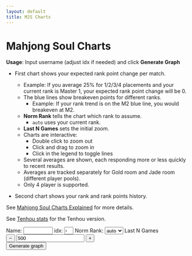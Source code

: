 ```yaml
---
layout: default
title: MJS Charts
---
```


# Mahjong Soul Charts

**Usage**: Input username (adjust idx if needed) and click **Generate Graph**

-   First chart shows your expected rank point change per match.

    -   Example: If you average 25% for 1/2/3/4 placements and your current rank is Master 1, your expected rank point change will be 0.
    -   The blue lines show breakeven points for different ranks.
        -   Example: If your rank trend is on the M2 blue line, you would breakeven at M2.
    -   **Norm Rank** tells the chart which rank to assume.
        -   `auto` uses your current rank.
    -   **Last N Games** sets the initial zoom.
    -   Charts are interactive:
        -   Double click to zoom out
        -   Click and drag to zoom in
        -   Click in the legend to toggle lines
    -   Several averages are shown, each responding more or less quickly to recent results.
    -   Averages are tracked separately for Gold room and Jade room (different player pools).
    -   Only 4 player is supported.

-   Second chart shows your rank and rank points history.

See [Mahjong Soul Charts Explained](/blog/2025/08/30/mjs_charts_explained) for more details.

See [Tenhou stats](tenhou_stats) for the Tenhou version.

<div class="chart-container">
    <div class="controls">
        <label class="small">Name:</label>
        <input class="pname" type="text" value="" style="width: 80px; height: 20px" />
        <label class="small">idx:</label>
        <input class="pidx" type="number" value="0" min="0" style="width: 25px; height: 20px" />
        <label class="small">Norm Rank:</label>
        <select class="norm-rank" value="auto" style="width: 50px; height: 20px">
            <option value="auto">auto</option>
            <option value="M1">M1</option>
            <option value="M2">M2</option>
            <option value="M3">M3</option>
            <option value="S1">S1</option>
            <option value="S2">S2</option>
            <option value="S3">S3</option>
        </select>
        <label class="small">Last N Games</label>
        <div class="number-stepper">
            <button class="step-btn step-down" type="button">&minus;</button>
            <input class="lastn" type="number" value="500" step="100" min="0"/>
            <button class="step-btn step-up" type="button">&plus;</button>
        </div>
        <button class="generate btn">Generate graph</button>
    </div>
    <div class="ESChart" style="width: 1000px; height: 420px"></div>
    <div class="RankPointChart" style="width: 1000px; height: 420px"></div>
</div>

<script src="https://cdn.plot.ly/plotly-3.1.0.min.js" charset="utf-8"></script>
<script type="module" src="./amae_code.js"></script>
